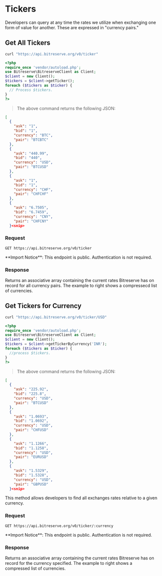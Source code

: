 # Tickers

Developers can query at any time the rates we utilize when exchanging one form of value for another. These are expressed in "currency pairs."

## Get All Tickers

```bash
curl "https://api.bitreserve.org/v0/ticker"
```
```php
<?php
require_once 'vendor/autoload.php';
use Bitreserve\BitreserveClient as Client;
$client = new Client();
$tickers = $client->getTicker();
foreach ($tickers as $ticker) {
  // Process $tickers.
}
?>
```

> The above command returns the following JSON:

```json
[
  {
    "ask": "1",
    "bid": "1",
    "currency": "BTC",
    "pair": "BTCBTC"
  },
  {
    "ask": "440.99",
    "bid": "440",
    "currency": "USD",
    "pair": "BTCUSD"
  },
  {
    "ask": "1",
    "bid": "1",
    "currency": "CHF",
    "pair": "CHFCHF"
  },
  {
    "ask": "6.7505",
    "bid": "6.7459",
    "currency": "CNY",
    "pair": "CHFCNY"
  }<snip>
```

### Request

`GET https://api.bitreserve.org/v0/ticker`

<aside class="notice">
**Import Notice**: This endpoint is public. Authentication is not required.
</aside>

### Response

Returns an associative array containing the current rates Bitreserve has on record for all currency pairs. The example to right shows a compressecd list of currencies.

## Get Tickers for Currency

```bash
curl "https://api.bitreserve.org/v0/ticker/USD"
```
```php
<?php
require_once 'vendor/autoload.php';
use Bitreserve\BitreserveClient as Client;
$client = new Client();
$tickers = $client->getTickerByCurrency('INR');
foreach ($tickers as $ticker) {
  //process $tickers.
}
?>
```
> The above command returns the following JSON:

```json
[
  {
    "ask": "225.92",
    "bid": "225.8",
    "currency": "USD",
    "pair": "BTCUSD"
  },
  {
    "ask": "1.0693",
    "bid": "1.0692",
    "currency": "USD",
    "pair": "CHFUSD"
  },
  {
    "ask": "1.1266",
    "bid": "1.1258",
    "currency": "USD",
    "pair": "EURUSD"
  },
  {
    "ask": "1.5329",
    "bid": "1.5328",
    "currency": "USD",
    "pair": "GBPUSD"
  }<snip>
```

This method allows developers to find all exchanges rates relative to a given currency.

### Request

`GET https://api.bitreserve.org/v0/ticker/:currency`

<aside class="notice">
**Import Notice**: This endpoint is public. Authentication is not required.
</aside>

### Response

Returns an associative array containing the current rates Bitreserve has on record for the currency specified. The example to right shows a compressed list of currencies.
